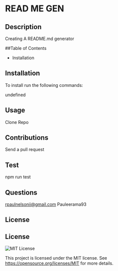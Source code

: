 
  # READ ME GEN
  
  ## Description
  Creating A README.md generator

  ##Table of Contents
  * Installation

  ## Installation
  To install run the following commands:

  undefined

  ## Usage
  Clone Repo 

  ## Contributions
  Send a pull request

  ## Test

  npm run test

  ## Questions

  rpaulnelsonii@gmail.com
  Pauleerama93

  ## License 
  ## License

![MIT License](https://img.shields.io/badge/License-MIT-red.svg)

This project is licensed under the MIT license. See https://opensource.org/licenses/MIT for more details.
